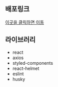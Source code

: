 ## 배포링크
[이곳을 클릭하면 이동](http://imjaykim-personal-bucket.s3-website.ap-northeast-2.amazonaws.com/)

## 라이브러리
- react
- axios
- styled-components
- react-helmet
- eslint
- husky
